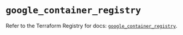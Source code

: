 # `google_container_registry`

Refer to the Terraform Registry for docs: [`google_container_registry`](https://registry.terraform.io/providers/hashicorp/google-beta/6.16.0/docs/resources/google_container_registry).
